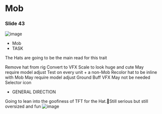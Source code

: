 # Mob



### Slide 43

![image](https://lh7-rt.googleusercontent.com/slidesz/AGV_vUcNSUBMcZi0Mef1y4QNt_yEqZFyVZkkJs0c2qU_lEBw2CJlVIZgyMwqtvNoMwCuDWoRXQ3lUL56Z6xQh0lXrW8aQtp0S1DY666NJJrHaAlQp4lly39eno4eXQzIfGmpFF-Uz-acrQ=s2048?key=SjUse99o8xCmA1E3Rz1wYw)
- Mob
- TASK

The Hats are going to be the main read for this trait

Remove hat from rig
Convert to VFX
Scale to look huge and cute
May require model adjust
Test on every unit + a non-Mob
Recolor hat to be inline with Mob
May require model adjust
Ground Buff VFX 
May not be needed  
Selector icon
- GENERAL DIRECTION

Going to lean into the goofiness of TFT for the Hat.Still serious but still oversized and fun
![image](https://lh7-rt.googleusercontent.com/slidesz/AGV_vUcvbwer-M_QPvgdRP1UjcaLVaE4zvIkSwMw7Ym_IOda7VQbWk4LPHf88m1_lgsq4eQjvNYd-MgoHJgSxCz_fMm_35D0Ef0AH_EWVg-Q3ZlVt-mUr-rGnd3JaX_A6TnfZCMNZJPMEoY=s2048?key=SjUse99o8xCmA1E3Rz1wYw)